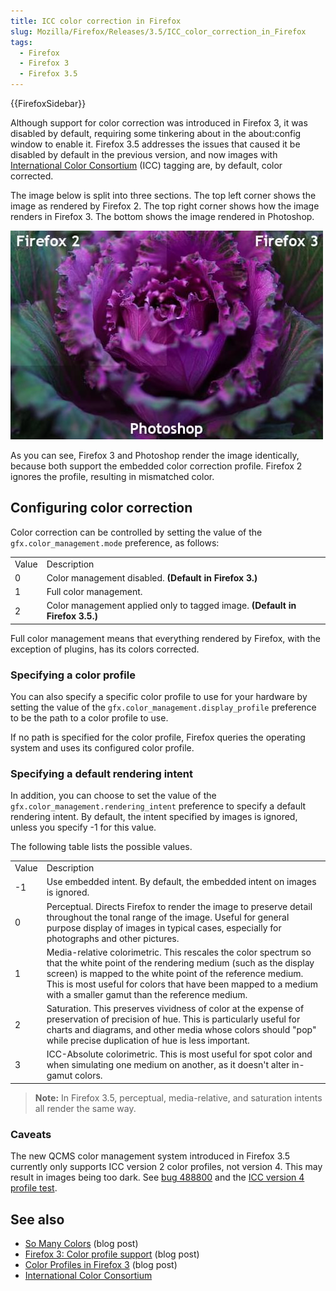 ```yaml
---
title: ICC color correction in Firefox
slug: Mozilla/Firefox/Releases/3.5/ICC_color_correction_in_Firefox
tags:
  - Firefox
  - Firefox 3
  - Firefox 3.5
---
```

{{FirefoxSidebar}}

Although support for color correction was introduced in Firefox 3, it was disabled by default, requiring some tinkering about in the about:config window to enable it.  Firefox 3.5 addresses the issues that caused it be disabled by default in the previous version, and now images with [International Color Consortium](https://www.color.org/index.xalter) (ICC) tagging are, by default, color corrected.

The image below is split into three sections. The top left corner shows the image as rendered by Firefox 2. The top right corner shows how the image renders in Firefox 3. The bottom shows the image rendered in Photoshop.

![](iccsample.jpg)

As you can see, Firefox 3 and Photoshop render the image identically, because both support the embedded color correction profile.  Firefox 2 ignores the profile, resulting in mismatched color.

## Configuring color correction

Color correction can be controlled by setting the value of the `gfx.color_management.mode` preference, as follows:

<table>
  <tbody>
    <tr>
      <td>Value</td>
      <td>Description</td>
    </tr>
    <tr>
      <td>0</td>
      <td>
        Color management disabled. <strong>(Default in Firefox 3.)</strong>
      </td>
    </tr>
    <tr>
      <td>1</td>
      <td>Full color management.</td>
    </tr>
    <tr>
      <td>2</td>
      <td>
        Color management applied only to tagged image.
        <strong>(Default in Firefox 3.5.)</strong>
      </td>
    </tr>
  </tbody>
</table>

Full color management means that everything rendered by Firefox, with the exception of plugins, has its colors corrected.

### Specifying a color profile

You can also specify a specific color profile to use for your hardware by setting the value of the `gfx.color_management.display_profile` preference to be the path to a color profile to use.

If no path is specified for the color profile, Firefox queries the operating system and uses its configured color profile.

### Specifying a default rendering intent

In addition, you can choose to set the value of the `gfx.color_management.rendering_intent` preference to specify a default rendering intent.  By default, the intent specified by images is ignored, unless you specify -1 for this value.

The following table lists the possible values.

<table>
  <tbody>
    <tr>
      <td>Value</td>
      <td>Description</td>
    </tr>
    <tr>
      <td>-1</td>
      <td>
        Use embedded intent. By default, the embedded intent on images is
        ignored.
      </td>
    </tr>
    <tr>
      <td>0</td>
      <td>
        Perceptual. Directs Firefox to render the image to preserve detail
        throughout the tonal range of the image. Useful for general purpose
        display of images in typical cases, especially for photographs and other
        pictures.
      </td>
    </tr>
    <tr>
      <td>1</td>
      <td>
        Media-relative colorimetric. This rescales the color spectrum so that
        the white point of the rendering medium (such as the display screen) is
        mapped to the white point of the reference medium. This is most useful
        for colors that have been mapped to a medium with a smaller gamut than
        the reference medium.
      </td>
    </tr>
    <tr>
      <td>2</td>
      <td>
        Saturation. This preserves vividness of color at the expense of
        preservation of precision of hue. This is particularly useful for charts
        and diagrams, and other media whose colors should "pop" while precise
        duplication of hue is less important.
      </td>
    </tr>
    <tr>
      <td>3</td>
      <td>
        ICC-Absolute colorimetric. This is most useful for spot color and when
        simulating one medium on another, as it doesn't alter in-gamut colors.
      </td>
    </tr>
  </tbody>
</table>

> **Note:** In Firefox 3.5, perceptual, media-relative, and saturation intents all render the same way.

### Caveats

The new QCMS color management system introduced in Firefox 3.5 currently only supports ICC version 2 color profiles, not version 4. This may result in images being too dark. See [bug 488800](https://bugzilla.mozilla.org/show_bug.cgi?id=488800) and the [ICC version 4 profile test](https://www.color.org/version4html.xalter).

## See also

- [So Many Colors](https://bholley.wordpress.com/2008/09/12/so-many-colors/) (blog post)
- [Firefox 3: Color profile support](https://dria.org/wordpress/archives/2008/04/29/633/) (blog post)
- [Color Profiles in Firefox 3](https://johnresig.com/blog/color-profiles/) (blog post)
- [International Color Consortium](https://www.color.org/index.xalter)
